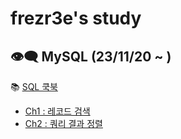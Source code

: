 # frezr3e's study


## 👁️‍🗨️ MySQL (23/11/20 ~ )
📚 [SQL 쿡북](https://www.hanbit.co.kr/store/books/look.php?p_code=B1355224159)

- [Ch1 : 레코드 검색](https://github.com/frezreee/study/blob/main/MySQL/SQLCookBook/Ch1.md) <br>
- [Ch2 : 쿼리 결과 정렬](https://github.com/frezreee/study/blob/main/MySQL/SQLCookBook/Ch2.md) <br>
